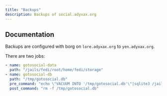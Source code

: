 ```yaml
---
title: "Backups"
description: Backups of social.adyxax.org
---
```


## Documentation

Backups are configured with borg on `lore.adyxax.org` to `yen.adyxax.org`.

There are two jobs:
```yaml
- name: gotosocial-data
  path: "/jails/fedi/root/home/fedi/storage"
- name: gotosocial-db
  path: "/tmp/gotosocial.db"
  pre_command: "echo \"VACUUM INTO '/tmp/gotosocial.db'\"|sqlite3 /jails/fedi/root/home/fedi/sqlite.db"
  post_command: "rm -f /tmp/gotosocial.db"
```
